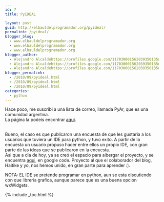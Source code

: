 ```yaml
---
id: 7
title: PyIDEAL

layout: post
guid: http://elbauldelprogramador.org/pyideal/
permalink: /pyideal/
blogger_blog:
  - www.elbauldelprogramador.org
  - www.elbauldelprogramador.org
  - www.elbauldelprogramador.org
blogger_author:
  - Alejandro Alcaldehttps://profiles.google.com/117030001562039350135noreply@blogger.com
  - Alejandro Alcaldehttps://profiles.google.com/117030001562039350135noreply@blogger.com
  - Alejandro Alcaldehttps://profiles.google.com/117030001562039350135noreply@blogger.com
blogger_permalink:
  - /2010/09/pyideal.html
  - /2010/09/pyideal.html
  - /2010/09/pyideal.html
categories:
  - python
---
```

Hace poco, me suscribi a una lista de correo, llamada PyAr, que es una comunidad argentina.  
La página la podeis encontrar <a href="http://python.org.ar/pyar/" target="_blank">aqui</a>. 

<span class="fullpost"><br /> Bueno, el caso es que publicaron una encuesta de que les gustaria a los usuarios que tuviera un IDE para python, y tuvo exito. A partir de la encuesta un usuario propuso hacer entre ellos un propio IDE, con gran parte de las ideas que se publicaron en la encuesta. <br /> Asi que a dia de hoy, ya se creó el espacio para albergar el proyecto, y se encuentra <a href="http://code.google.com/p/pyideal/" target="_blank">aqui</a>, en google code. Proyecto al que el colaborador del blog, Haitike y yo, nos hemos unido, en gran parte para aprender :).</p> 

<p>
  NOTA: EL IDE se pretende programar en python, aun se esta discutiendo con que libreria grafica, aunque parece que es una buena opcion wxWidgets.<br /> </span>
</p>



{% include _toc.html %}
